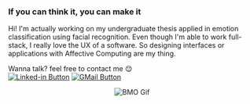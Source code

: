 
### If you can think it, you can make it



Hi! I'm actually working on my undergraduate thesis applied in emotion classification using facial recognition. Even though I'm able to work full-stack, I really love the UX of a software. So designing interfaces or applications with Affective Computing are my thing.


Wanna talk? feel free to contact me 😌  
[![Linked-in Button](https://icons-for-free.com/download-icon-linkedin+button+linkedin+logo+social+media+icon-1320190502305520173_64.ico)](https://www.linkedin.com/in/miguel-villalobos-b968881a5/) [![GMail Button](https://icons-for-free.com/download-icon-mail+gmail+logo+mail+message+icon-1320190639873279645_48.ico)](mailto:miguel.villalobos@usach.cl)  
<p align="center">
  <img src="https://pa1.aminoapps.com/7443/1dbf12d6999e9c25a8f696899f8f0ae63cb9b2f0r1-500-281_hq.gif" alt="BMO Gif"/>
</p>
